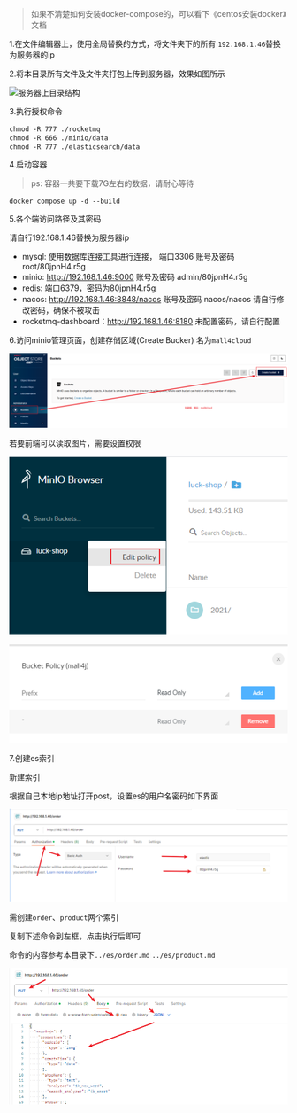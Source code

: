 > 如果不清楚如何安装docker-compose的，可以看下《centos安装docker》文档

1.在文件编辑器上，使用全局替换的方式，将文件夹下的所有 `192.168.1.46`替换为服务器的ip

2.将本目录所有文件及文件夹打包上传到服务器，效果如图所示

![服务器上目录结构](../img/开发环境搭建/服务器上目录结构.png)

3.执行授权命令

```
chmod -R 777 ./rocketmq
chmod -R 666 ./minio/data
chmod -R 777 ./elasticsearch/data
```

4.启动容器

> ps: 容器一共要下载7G左右的数据，请耐心等待

```
docker compose up -d --build
```


5.各个端访问路径及其密码

请自行192.168.1.46替换为服务器ip

 - mysql: 使用数据库连接工具进行连接， 端口3306 账号及密码 root/80jpnH4.r5g
 - minio: http://192.168.1.46:9000 账号及密码 admin/80jpnH4.r5g
 - redis: 端口6379，密码为80jpnH4.r5g
 - nacos: http://192.168.1.46:8848/nacos 账号及密码 nacos/nacos 请自行修改密码，确保不被攻击
 - rocketmq-dashboard：http://192.168.1.46:8180 未配置密码，请自行配置


6.访问minio管理页面，创建存储区域(Create Bucker) 名为`mall4cloud`

![image-20210616090042502](../img/中间件安装/minio新建桶.png)

若要前端可以读取图片，需要设置权限

![image-20210629112059876](../img/中间件安装/minio设置权限.png)

![](../img/中间件安装/minio设置权限-2.png)

7.创建es索引

新建索引

根据自己本地ip地址打开post，设置es的用户名密码如下界面



![image-20210621114010421](../img/中间件安装/es%20postman设置密码.png)

需创建`order`、`product`两个索引

复制下述命令到左框，点击执行后即可

命令的内容参考本目录下`../es/order.md` `../es/product.md`

![image-20210621131013166](../img/中间件安装/es%20操作mapping.png)


